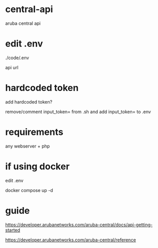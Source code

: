 # central-api
aruba central api



# edit .env
./code/.env

api url

# hardcoded token
add hardcoded token? 

remove/comment input_token= from .sh and add input_token= to .env


# requirements
any webserver + php


# if using docker
edit .env

docker compose up -d


# guide
https://developer.arubanetworks.com/aruba-central/docs/api-getting-started

https://developer.arubanetworks.com/aruba-central/reference